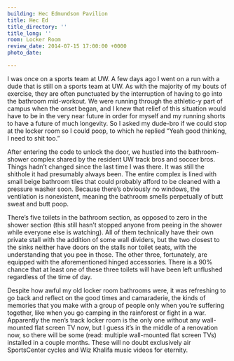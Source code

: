 ```yaml
---
building: Hec Edmundson Pavilion
title: Hec Ed
title_directory: ''
title_long: ''
room: Locker Room
review_date: 2014-07-15 17:00:00 +0000
photo_date: 

---
```

I was once on a sports team at UW. A few days ago I went on a run with a dude that is still on a sports team at UW. As with the majority of my bouts of exercise, they are often punctuated by the interruption of having to go into the bathroom mid-workout. We were running through the athletic-y part of campus when the onset began, and I knew that relief of this situation would have to be in the very near future in order for myself and my running shorts to have a future of much longevity. So I asked my dude-bro if we could stop at the locker room so I could poop, to which he replied “Yeah good thinking, I need to shit too.”

After entering the code to unlock the door, we hustled into the bathroom-shower complex shared by the resident UW track bros and soccer bros. Things hadn’t changed since the last time I was there. It was still the shithole it had presumably always been. The entire complex is lined with small beige bathroom tiles that could probably afford to be cleaned with a pressure washer soon. Because there’s obviously no windows, the ventilation is nonexistent, meaning the bathroom smells perpetually of butt sweat and butt poop.

There’s five toilets in the bathroom section, as opposed to zero in the shower section (this still hasn’t stopped anyone from peeing in the shower while everyone else is watching). All of them technically have their own private stall with the addition of some wall dividers, but the two closest to the sinks neither have doors on the stalls nor toilet seats, with the understanding that you pee in those. The other three, fortunately, are equipped with the aforementioned hinged accessories. There is a 90% chance that at least one of these three toilets will have been left unflushed regardless of the time of day.

Despite how awful my old locker room bathrooms were, it was refreshing to go back and reflect on the good times and camaraderie, the kinds of memories that you make with a group of people only when you’re suffering together, like when you go camping in the rainforest or fight in a war. Apparently the men’s track locker room is the only one without any wall-mounted flat screen TV now, but I guess it’s in the middle of a renovation now, so there will be some (read: multiple wall-mounted flat screen TVs) installed in a couple months. These will no doubt exclusively air SportsCenter cycles and Wiz Khalifa music videos for eternity.